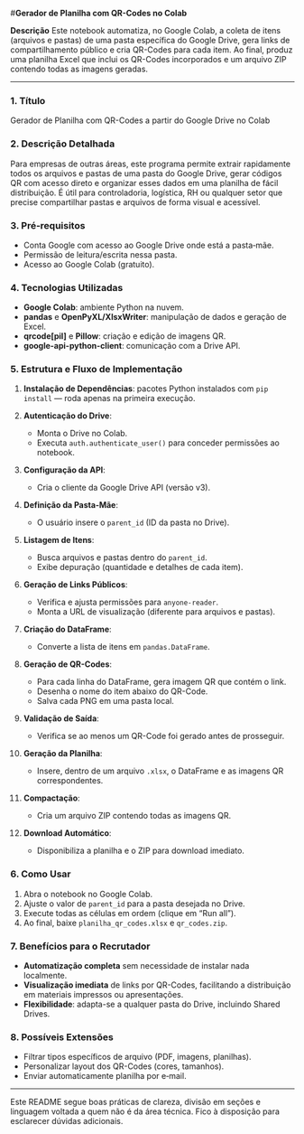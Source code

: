 #**Gerador de Planilha com QR-Codes no Colab**

**Descrição**
Este notebook automatiza, no Google Colab, a coleta de itens (arquivos e pastas) de uma pasta específica do Google Drive, gera links de compartilhamento público e cria QR-Codes para cada item. Ao final, produz uma planilha Excel que inclui os QR-Codes incorporados e um arquivo ZIP contendo todas as imagens geradas.

---

### 1. Título

Gerador de Planilha com QR-Codes a partir do Google Drive no Colab

### 2. Descrição Detalhada

Para empresas de outras áreas, este programa permite extrair rapidamente todos os arquivos e pastas de uma pasta do Google Drive, gerar códigos QR com acesso direto e organizar esses dados em uma planilha de fácil distribuição. É útil para controladoria, logística, RH ou qualquer setor que precise compartilhar pastas e arquivos de forma visual e acessível.

### 3. Pré‑requisitos

* Conta Google com acesso ao Google Drive onde está a pasta‑mãe.
* Permissão de leitura/escrita nessa pasta.
* Acesso ao Google Colab (gratuito).

### 4. Tecnologias Utilizadas

* **Google Colab**: ambiente Python na nuvem.
* **pandas** e **OpenPyXL/XlsxWriter**: manipulação de dados e geração de Excel.
* **qrcode\[pil]** e **Pillow**: criação e edição de imagens QR.
* **google-api-python-client**: comunicação com a Drive API.

### 5. Estrutura e Fluxo de Implementação

1. **Instalação de Dependências**: pacotes Python instalados com `pip install` — roda apenas na primeira execução.
2. **Autenticação do Drive**:

   * Monta o Drive no Colab.
   * Executa `auth.authenticate_user()` para conceder permissões ao notebook.
3. **Configuração da API**:

   * Cria o cliente da Google Drive API (versão v3).
4. **Definição da Pasta‑Mãe**:

   * O usuário insere o `parent_id` (ID da pasta no Drive).
5. **Listagem de Itens**:

   * Busca arquivos e pastas dentro do `parent_id`.
   * Exibe depuração (quantidade e detalhes de cada item).
6. **Geração de Links Públicos**:

   * Verifica e ajusta permissões para `anyone-reader`.
   * Monta a URL de visualização (diferente para arquivos e pastas).
7. **Criação do DataFrame**:

   * Converte a lista de itens em `pandas.DataFrame`.
8. **Geração de QR-Codes**:

   * Para cada linha do DataFrame, gera imagem QR que contém o link.
   * Desenha o nome do item abaixo do QR-Code.
   * Salva cada PNG em uma pasta local.
9. **Validação de Saída**:

   * Verifica se ao menos um QR-Code foi gerado antes de prosseguir.
10. **Geração da Planilha**:

    * Insere, dentro de um arquivo `.xlsx`, o DataFrame e as imagens QR correspondentes.
11. **Compactação**:

    * Cria um arquivo ZIP contendo todas as imagens QR.
12. **Download Automático**:

    * Disponibiliza a planilha e o ZIP para download imediato.

### 6. Como Usar

1. Abra o notebook no Google Colab.
2. Ajuste o valor de `parent_id` para a pasta desejada no Drive.
3. Execute todas as células em ordem (clique em “Run all”).
4. Ao final, baixe `planilha_qr_codes.xlsx` e `qr_codes.zip`.

### 7. Benefícios para o Recrutador

* **Automatização completa** sem necessidade de instalar nada localmente.
* **Visualização imediata** de links por QR-Codes, facilitando a distribuição em materiais impressos ou apresentações.
* **Flexibilidade**: adapta-se a qualquer pasta do Drive, incluindo Shared Drives.

### 8. Possíveis Extensões

* Filtrar tipos específicos de arquivo (PDF, imagens, planilhas).
* Personalizar layout dos QR-Codes (cores, tamanhos).
* Enviar automaticamente planilha por e‑mail.

---

Este README segue boas práticas de clareza, divisão em seções e linguagem voltada a quem não é da área técnica. Fico à disposição para esclarecer dúvidas adicionais.
